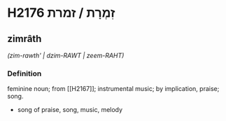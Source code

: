 # H2176 זִמְרָת / זמרת

## zimrâth

_(zim-rawth' | dzim-RAWT | zeem-RAHT)_

### Definition

feminine noun; from [[H2167]]; instrumental music; by implication, praise; song.

- song of praise, song, music, melody
